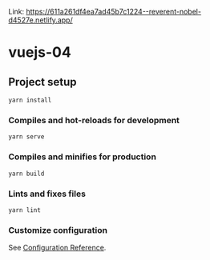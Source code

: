 Link: https://611a261df4ea7ad45b7c1224--reverent-nobel-d4527e.netlify.app/
# vuejs-04

## Project setup
```
yarn install
```

### Compiles and hot-reloads for development
```
yarn serve
```

### Compiles and minifies for production
```
yarn build
```

### Lints and fixes files
```
yarn lint
```

### Customize configuration
See [Configuration Reference](https://cli.vuejs.org/config/).
